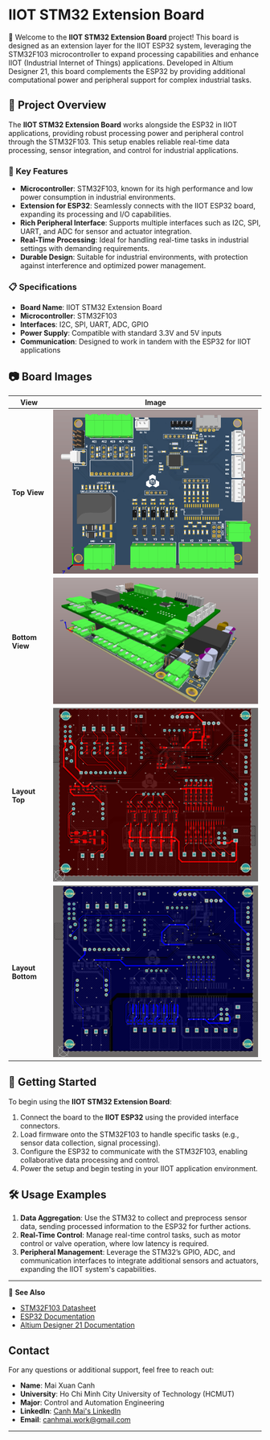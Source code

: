 # IIOT STM32 Extension Board

👋 Welcome to the **IIOT STM32 Extension Board** project! This board is designed as an extension layer for the IIOT ESP32 system, leveraging the STM32F103 microcontroller to expand processing capabilities and enhance IIOT (Industrial Internet of Things) applications. Developed in Altium Designer 21, this board complements the ESP32 by providing additional computational power and peripheral support for complex industrial tasks.

## 📌 Project Overview

The **IIOT STM32 Extension Board** works alongside the ESP32 in IIOT applications, providing robust processing power and peripheral control through the STM32F103. This setup enables reliable real-time data processing, sensor integration, and control for industrial applications.

### 🔧 Key Features
- **Microcontroller**: STM32F103, known for its high performance and low power consumption in industrial environments.
- **Extension for ESP32**: Seamlessly connects with the IIOT ESP32 board, expanding its processing and I/O capabilities.
- **Rich Peripheral Interface**: Supports multiple interfaces such as I2C, SPI, UART, and ADC for sensor and actuator integration.
- **Real-Time Processing**: Ideal for handling real-time tasks in industrial settings with demanding requirements.
- **Durable Design**: Suitable for industrial environments, with protection against interference and optimized power management.

### 📋 Specifications
- **Board Name**: IIOT STM32 Extension Board
- **Microcontroller**: STM32F103
- **Interfaces**: I2C, SPI, UART, ADC, GPIO
- **Power Supply**: Compatible with standard 3.3V and 5V inputs
- **Communication**: Designed to work in tandem with the ESP32 for IIOT applications

## 📷 Board Images

| View        | Image                             |
|-------------|-----------------------------------|
| **Top View**    | ![Top View](Image/TOP.png)      |
| **Bottom View** | ![Bottom View](Image/FRONTLEFT.png) |
| **Layout Top**    | ![Layout Top](Image/Layout_TOP.png)      |
| **Layout Bottom** | ![Layout Bottom](Image/Layout_Bottom.png) |
## 🚀 Getting Started
To begin using the **IIOT STM32 Extension Board**:
1. Connect the board to the **IIOT ESP32** using the provided interface connectors.
2. Load firmware onto the STM32F103 to handle specific tasks (e.g., sensor data collection, signal processing).
3. Configure the ESP32 to communicate with the STM32F103, enabling collaborative data processing and control.
4. Power the setup and begin testing in your IIOT application environment.

## 🛠 Usage Examples
1. **Data Aggregation**: Use the STM32 to collect and preprocess sensor data, sending processed information to the ESP32 for further actions.
2. **Real-Time Control**: Manage real-time control tasks, such as motor control or valve operation, where low latency is required.
3. **Peripheral Management**: Leverage the STM32’s GPIO, ADC, and communication interfaces to integrate additional sensors and actuators, expanding the IIOT system's capabilities.

---

🔗 **See Also**  
- [STM32F103 Datasheet](https://www.st.com/resource/en/datasheet/stm32f103c8.pdf)
- [ESP32 Documentation](https://www.espressif.com/en/products/socs/esp32)
- [Altium Designer 21 Documentation](https://www.altium.com/documentation/altium-designer/)
## Contact

For any questions or additional support, feel free to reach out:

- **Name**: Mai Xuan Canh
- **University**: Ho Chi Minh City University of Technology (HCMUT)
- **Major**: Control and Automation Engineering
- **LinkedIn**: [Canh Mai's LinkedIn](https://www.linkedin.com/in/maixuancanh2003/)
- **Email**: canhmai.work@gmail.com

---

